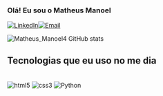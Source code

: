 
### Olá! Eu sou o Matheus Manoel

[![LinkedIn](https://img.shields.io/badge/LinkedIn-0077B5?style=for-the-badge&logo=linkedin&logoColor=white)](https://www.linkedin.com/in/matheus-manoel-8023a52b2?utm_source=share&utm_campaign=share_via&utm_content=profile&utm_medium=ios_app)[![Email](	https://img.shields.io/badge/Gmail-D14836?style=for-the-badge&logo=gmail&logoColor=white)](oliveiramatheusmanoel807@gmail.com)

![Matheus_Manoel4 GitHub stats](https://github-readme-stats.vercel.app/api?username=Matheusmanoel4&show_icons=true&theme=radical)

## Tecnologias que eu uso no me dia

<div style="display: inline_block"><br/>
  <img align="center" alt="html5" src="https://img.shields.io/badge/HTML5-E34F26?style=for-the-badge&logo=html5&logoColor=white" />
  <img align="center" alt="css3" src="https://img.shields.io/badge/CSS3-1572B6?style=for-the-badge&logo=css3&logoColor=white" />
  <img align="center" alt="Python" src="https://img.shields.io/badge/Python-14354C?style=for-the-badge&logo=python&logoColor=white****" />
</div>

